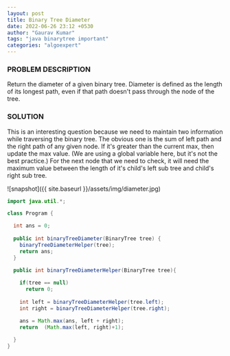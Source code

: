 ```yaml
---
layout: post
title: Binary Tree Diameter
date: 2022-06-26 23:12 +0530
author: "Gaurav Kumar"
tags: "java binarytree important"
categories: "algoexpert"
---
```


### PROBLEM DESCRIPTION

Return the diameter of a given binary tree. Diameter is defined as the length of its longest path, even if that path doesn't pass through the node of the tree.

### SOLUTION

This is an interesting question because we need to maintain two information while traversing the binary tree. The obvious one is the sum of left path and the right path of any given node. If it's greater than the current max, then update the max value. (We are using a global variable here, but it's not the best practice.) For the next node that we need to check, it will need the maximum value between the length of it's child's left sub tree and child's right sub tree.  

![snapshot]({{ site.baseurl }}/assets/img/diameter.jpg)

```java
import java.util.*;

class Program {

  int ans = 0;
  
  public int binaryTreeDiameter(BinaryTree tree) {
    binaryTreeDiameterHelper(tree);
    return ans;
  }

  public int binaryTreeDiameterHelper(BinaryTree tree){
    
    if(tree == null)
      return 0;
    
    int left = binaryTreeDiameterHelper(tree.left);
    int right = binaryTreeDiameterHelper(tree.right);

    ans = Math.max(ans, left + right);
    return  (Math.max(left, right)+1);
    
  }
}
```

